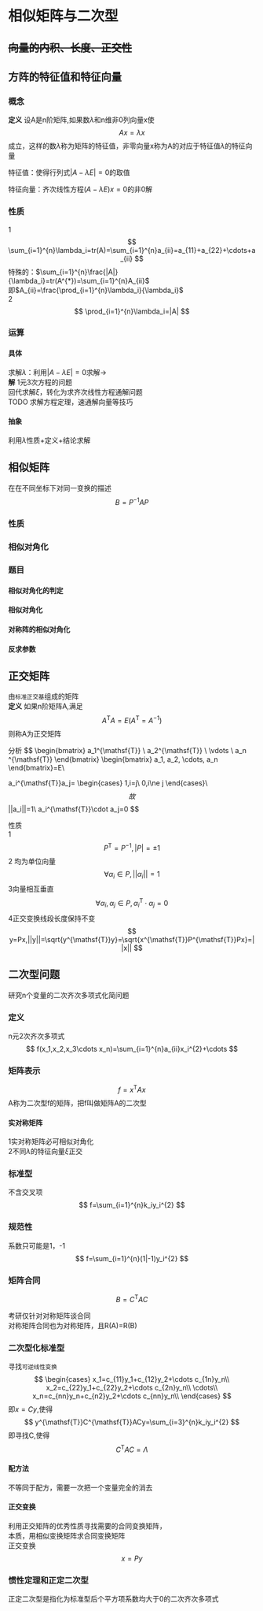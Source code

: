 # 相似矩阵与二次型
## ~~向量的内积、长度、正交性~~
## 方阵的特征值和特征向量
### 概念
**定义** 设A是n阶矩阵,如果数$\lambda$和n维非0列向量x使
$$
Ax=\lambda x
$$
成立，这样的数$\lambda$称为矩阵的特征值，非零向量x称为A的对应于特征值$\lambda$的特征向量

特征值：使得行列式$|A-\lambda E|=0$的取值

特征向量：齐次线性方程$(A-\lambda E)x=0$的非0解
### 性质
1
$$
\sum_{i=1}^{n}\lambda_i=tr(A)=\sum_{i=1}^{n}a_{ii}=a_{11}+a_{22}+\cdots+a_{ii}
$$
特殊的：$\sum_{i=1}^{n}\frac{|A|}{\lambda_i}=tr(A^{*})=\sum_{i=1}^{n}A_{ii}$  
即$A_{ii}=\frac{\prod_{i=1}^{n}\lambda_i}{\lambda_i}$  
2
$$
\prod_{i=1}^{n}\lambda_i=|A|
$$
### 运算
#### 具体
求解$\lambda$：利用$|A-\lambda E|=0$求解→  
**解** 1元3次方程的问题  
回代求解$\xi$，转化为求齐次线性方程通解问题  
TODO 求解方程定理，速通解向量等技巧  
#### 抽象
利用$\lambda$性质+定义+结论求解
## 相似矩阵
在在不同坐标下对同一变换的描述
$$
B=P^{-1}AP
$$
### 性质
### 相似对角化
### 题目
#### 相似对角化的判定
#### 相似对角化
#### 对称阵的相似对角化
#### 反求参数
## 正交矩阵
由`标准正交基`组成的矩阵   
**定义** 如果n阶矩阵A,满足
$$
A^{\mathsf{T}}A=E(A^{\mathsf{T}}=A^{-1})
$$
则称A为正交矩阵  

分析
$$
\begin{bmatrix}
    a_1^{\mathsf{T}} \\ a_2^{\mathsf{T}} \\ \vdots \\ a_n ^{\mathsf{T}}
\end{bmatrix}
\begin{bmatrix} 
    a_1, a_2, \cdots, a_n
\end{bmatrix}=E\\

a_i^{\mathsf{T}}a_j=
\begin{cases}
1,i=j\\
0,i\ne j
\end{cases}\\
$$
故
$$
||a_i||=1\\
a_i^{\mathsf{T}}\cdot a_j=0
$$

性质  
1
$$
P^{\mathsf{T}}=P^{-1},|P|=\pm 1
$$
2 均为单位向量
$$
\forall\alpha_i\in P ,||\alpha_i||=1
$$
3向量相互垂直
$$
\forall\alpha_i,\alpha_j\in P ,\alpha_i^{\mathsf{T}}\cdot\alpha_j=0
$$
4正交变换线段长度保持不变
$$
y=Px,||y||=\sqrt{y^{\mathsf{T}}y}=\sqrt{x^{\mathsf{T}}P^{\mathsf{T}}Px}=||x||
$$
## 二次型问题
研究n个变量的二次齐次多项式化简问题
### 定义
n元2次齐次多项式
$$
f(x_1,x_2,x_3\cdots x_n)=\sum_{i=1}^{n}a_{ii}x_i^{2}+\cdots
$$
### 矩阵表示
$$
f=x^{\mathsf{T}}Ax
$$
A称为二次型f的矩阵，把f叫做矩阵A的二次型
#### 实对称矩阵
1实对称矩阵必可相似对角化  
2不同$\lambda$的特征向量$\xi$正交
### 标准型
不含交叉项
$$
f=\sum_{i=1}^{n}k_iy_i^{2}
$$
### 规范性
系数只可能是1，-1
$$
f=\sum_{i=1}^{n}(1|-1)y_i^{2}
$$
### 矩阵合同
$$
B=C^{\mathsf{T}}AC
$$

考研仅针对对称矩阵谈合同  
对称矩阵合同也为对称矩阵，且R(A)=R(B)
###  二次型化标准型
寻找`可逆线性变换`
$$
\begin{cases}
x_1=c_{11}y_1+c_{12}y_2+\cdots c_{1n}y_n\\
x_2=c_{22}y_1+c_{22}y_2+\cdots c_{2n}y_n\\
\cdots\\
x_n=c_{nn}y_n+c_{n2}y_2+\cdots c_{nn}y_n\\
\end{cases}
$$
即$x=Cy$,使得
$$
y^{\mathsf{T}}C^{\mathsf{T}}ACy=\sum_{i=3}^{n}k_iy_i^{2}
$$
即寻找C,使得
$$
C^{\mathsf{T}}AC=\Lambda
$$
#### 配方法
不等同于配方，需要一次把一个变量完全的消去


#### 正交变换
利用正交矩阵的优秀性质寻找需要的合同变换矩阵，  
本质，用相似变换矩阵求合同变换矩阵  
正交变换
$$
x=Py
$$
### 惯性定理和正定二次型
正定二次型是指化为标准型后个平方项系数均大于0的二次齐次多项式